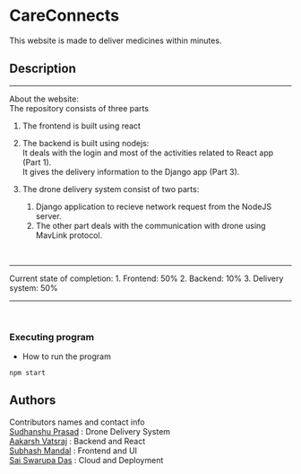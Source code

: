 # CareConnects
This website is made to deliver medicines within minutes.
## Description
<hr>
About the website:<br>
 The repository consists of three parts
 
 1. The frontend is built using react
 2. The backend is built using nodejs:<br>
        It deals with the login and most of the activities related to React app (Part 1).<br>
        It gives the delivery information to the Django app (Part 3).<br>
 3. The drone delivery system consist of two parts: 
        
    1. Django application to recieve network request from the NodeJS server.<br>
    2. The other part deals with the communication with drone using MavLink protocol.<br>
<br>
<hr>
Current state of completion:
1. Frontend: 50%
2. Backend: 10%
3. Delivery system: 50%
<hr>
<br>

### Executing program
* How to run the program
```
npm start
```
## Authors
Contributors names and contact info<br>
[Sudhanshu Prasad](https://github.com/sudhanshuprasad) : Drone Delivery System<br>
[Aakarsh Vatsraj](https://github.com/Aakarsh05) : Backend and React<br>
[Subhash Mandal](https://github.com/subhash1583) : Frontend and UI<br>
[Sai Swarupa Das](https://github.com/saiswarupa706) : Cloud and Deployment
